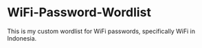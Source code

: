 # WiFi-Password-Wordlist
This is my custom wordlist for WiFi passwords, specifically WiFi in Indonesia.
